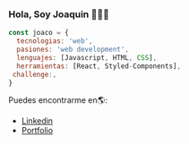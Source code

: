 ### Hola, Soy Joaquin 👋👨‍💻

```js
const joaco = {
  tecnologias: 'web',
  pasiones: 'web development',
  lenguajes: [Javascript, HTML, CSS],
  herramientas: [React, Styled-Components],
 challenge:,
}
```
Puedes encontrarme en🌎:
- [Linkedin](https://www.linkedin.com/in/joaquin-brizuela/)
- [Portfolio](https://joacobriz.github.io/portfolio/)
